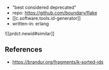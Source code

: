 
- "best considered deprecated"
- repo: https://github.com/boundary/flake
- [[c.software.tools.id-generator]]
- written-in: erlang

![[prdct.newid#similar]]

## References

- https://brandur.org/fragments/k-sorted-ids